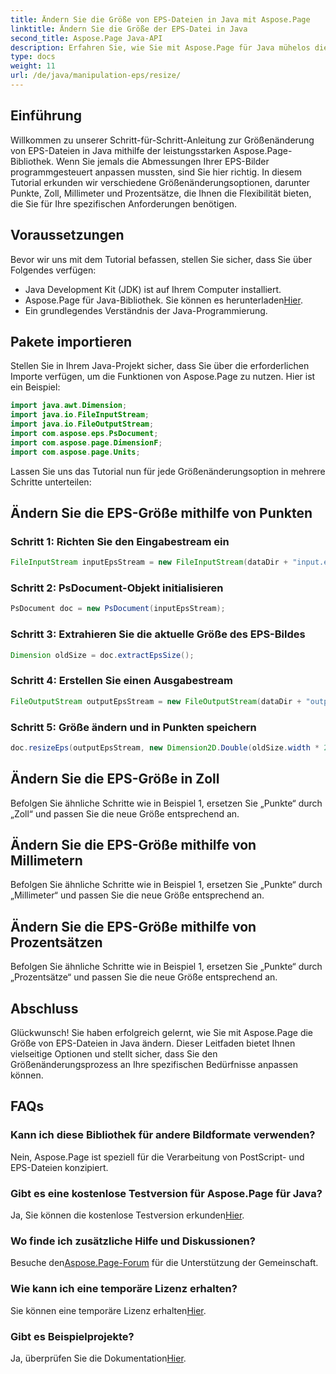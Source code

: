 ```yaml
---
title: Ändern Sie die Größe von EPS-Dateien in Java mit Aspose.Page
linktitle: Ändern Sie die Größe der EPS-Datei in Java
second_title: Aspose.Page Java-API
description: Erfahren Sie, wie Sie mit Aspose.Page für Java mühelos die Größe von EPS-Dateien in Java ändern. Befolgen Sie unsere umfassende Anleitung für Schritt-für-Schritt-Anleitungen.
type: docs
weight: 11
url: /de/java/manipulation-eps/resize/
---
```

## Einführung
Willkommen zu unserer Schritt-für-Schritt-Anleitung zur Größenänderung von EPS-Dateien in Java mithilfe der leistungsstarken Aspose.Page-Bibliothek. Wenn Sie jemals die Abmessungen Ihrer EPS-Bilder programmgesteuert anpassen mussten, sind Sie hier richtig. In diesem Tutorial erkunden wir verschiedene Größenänderungsoptionen, darunter Punkte, Zoll, Millimeter und Prozentsätze, die Ihnen die Flexibilität bieten, die Sie für Ihre spezifischen Anforderungen benötigen.
## Voraussetzungen
Bevor wir uns mit dem Tutorial befassen, stellen Sie sicher, dass Sie über Folgendes verfügen:
- Java Development Kit (JDK) ist auf Ihrem Computer installiert.
-  Aspose.Page für Java-Bibliothek. Sie können es herunterladen[Hier](https://releases.aspose.com/page/java/).
- Ein grundlegendes Verständnis der Java-Programmierung.
## Pakete importieren
Stellen Sie in Ihrem Java-Projekt sicher, dass Sie über die erforderlichen Importe verfügen, um die Funktionen von Aspose.Page zu nutzen. Hier ist ein Beispiel:
```java
import java.awt.Dimension;
import java.io.FileInputStream;
import java.io.FileOutputStream;
import com.aspose.eps.PsDocument;
import com.aspose.page.DimensionF;
import com.aspose.page.Units;

```
Lassen Sie uns das Tutorial nun für jede Größenänderungsoption in mehrere Schritte unterteilen:
## Ändern Sie die EPS-Größe mithilfe von Punkten
### Schritt 1: Richten Sie den Eingabestream ein
```java
FileInputStream inputEpsStream = new FileInputStream(dataDir + "input.eps");
```
### Schritt 2: PsDocument-Objekt initialisieren
```java
PsDocument doc = new PsDocument(inputEpsStream);
```
### Schritt 3: Extrahieren Sie die aktuelle Größe des EPS-Bildes
```java
Dimension oldSize = doc.extractEpsSize();
```
### Schritt 4: Erstellen Sie einen Ausgabestream
```java
FileOutputStream outputEpsStream = new FileOutputStream(dataDir + "output_resize_points.eps");
```
### Schritt 5: Größe ändern und in Punkten speichern
```java
doc.resizeEps(outputEpsStream, new Dimension2D.Double(oldSize.width * 2, oldSize.height * 2), Units.Points);
```
## Ändern Sie die EPS-Größe in Zoll
Befolgen Sie ähnliche Schritte wie in Beispiel 1, ersetzen Sie „Punkte“ durch „Zoll“ und passen Sie die neue Größe entsprechend an.
## Ändern Sie die EPS-Größe mithilfe von Millimetern
Befolgen Sie ähnliche Schritte wie in Beispiel 1, ersetzen Sie „Punkte“ durch „Millimeter“ und passen Sie die neue Größe entsprechend an.
## Ändern Sie die EPS-Größe mithilfe von Prozentsätzen
Befolgen Sie ähnliche Schritte wie in Beispiel 1, ersetzen Sie „Punkte“ durch „Prozentsätze“ und passen Sie die neue Größe entsprechend an.
## Abschluss
Glückwunsch! Sie haben erfolgreich gelernt, wie Sie mit Aspose.Page die Größe von EPS-Dateien in Java ändern. Dieser Leitfaden bietet Ihnen vielseitige Optionen und stellt sicher, dass Sie den Größenänderungsprozess an Ihre spezifischen Bedürfnisse anpassen können.

## FAQs
### Kann ich diese Bibliothek für andere Bildformate verwenden?
Nein, Aspose.Page ist speziell für die Verarbeitung von PostScript- und EPS-Dateien konzipiert.
### Gibt es eine kostenlose Testversion für Aspose.Page für Java?
Ja, Sie können die kostenlose Testversion erkunden[Hier](https://releases.aspose.com/).
### Wo finde ich zusätzliche Hilfe und Diskussionen?
 Besuche den[Aspose.Page-Forum](https://forum.aspose.com/c/page/39) für die Unterstützung der Gemeinschaft.
### Wie kann ich eine temporäre Lizenz erhalten?
 Sie können eine temporäre Lizenz erhalten[Hier](https://purchase.aspose.com/temporary-license/).
### Gibt es Beispielprojekte?
 Ja, überprüfen Sie die Dokumentation[Hier](https://reference.aspose.com/page/java/).